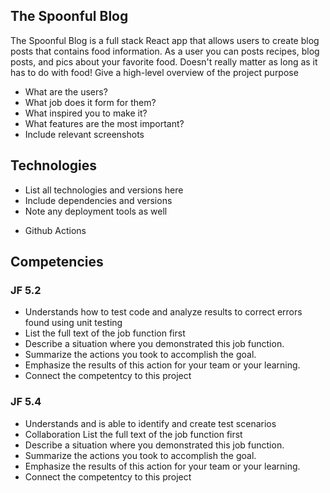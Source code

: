## The Spoonful Blog
The Spoonful Blog is a full stack React app that allows users to create blog posts that contains food information. As a user you can posts recipes, blog posts, and pics about your favorite food. Doesn't really matter as long as it has to do with food!
Give a high-level overview of the project purpose
- What are the users?
- What job does it form for them?
- What inspired you to make it?
- What features are the most important?
- Include relevant screenshots

## Technologies
- List all technologies and versions here
- Include dependencies and versions
- Note any deployment tools as well
* Github Actions

## Competencies
### JF 5.2
- Understands how to test code and analyze results to correct errors found using unit testing
- List the full text of the job function first
- Describe a situation where you demonstrated  this job function.
- Summarize the actions you took to accomplish the goal. 
- Emphasize the results of this action for your team or your learning. 
- Connect the competentcy to this project

### JF 5.4
- Understands and is able to identify and create test scenarios
- Collaboration List the full text of the job function first
- Describe a situation where you demonstrated  this job function.
- Summarize the actions you took to accomplish the goal. 
- Emphasize the results of this action for your team or your learning. 
- Connect the competentcy to this project
